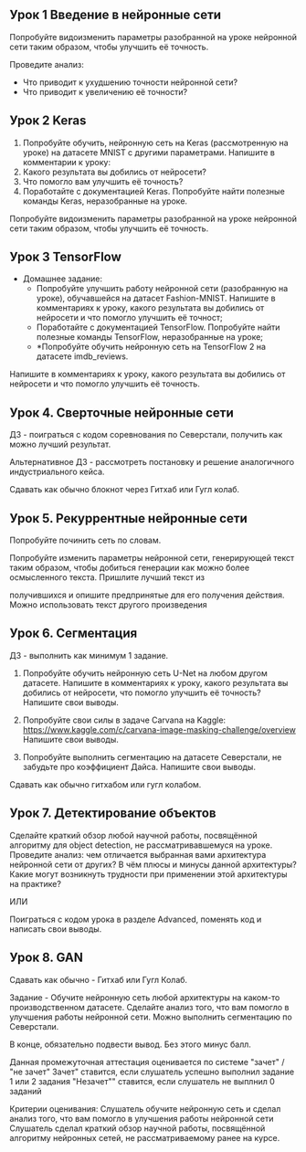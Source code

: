 
## Урок 1 Введение в нейронные сети

Попробуйте видоизменить параметры разобранной на уроке нейронной сети таким образом, чтобы улучшить её точность.

Проведите анализ:
- Что приводит к ухудшению точности нейронной сети?
- Что приводит к увеличению её точности?

## Урок 2 Keras

1. Попробуйте обучить, нейронную сеть на Keras (рассмотренную на уроке) на датасете MNIST с другими параметрами. Напишите в комментарии к уроку:
2. Какого результата вы добились от нейросети?
3. Что помогло вам улучшить её точность?
4. Поработайте с документацией Keras. Попробуйте найти полезные команды Keras, неразобранные на уроке.

Попробуйте видоизменить параметры разобранной на уроке нейронной сети таким образом, чтобы улучшить её точность.

## Урок 3 TensorFlow 

* Домашнее задание:  
  -	Попробуйте улучшить работу нейронной сети (разобранную на уроке), обучавшейся на датасет Fashion-MNIST. 
Напишите в комментариях к уроку, какого результата вы добились от нейросети и что помогло улучшить её точност;  
  -	Поработайте с документацией TensorFlow. Попробуйте найти полезные команды TensorFlow, неразобранные на уроке;  
  -	*Попробуйте обучить нейронную сеть на TensorFlow 2 на датасете imdb_reviews.
   
Напишите в комментариях к уроку, какого результата вы добились от нейросети и что помогло улучшить её точность.

## Урок 4. Сверточные нейронные сети

ДЗ - поиграться с кодом соревнования по Северстали, получить как можно лучший результат.

Альтернативное ДЗ - рассмотреть постановку и решение аналогичного индустриального кейса.

Сдавать как обычно блокнот через Гитхаб или Гугл колаб.

## Урок 5. Рекуррентные нейронные сети

Попробуйте починить сеть по словам.

Попробуйте изменить параметры нейронной сети, генерирующей текст таким образом, чтобы добиться генерации как можно более осмысленного текста. Пришлите лучший текст из 

получившихся и опишите предпринятые для его получения действия. Можно использовать текст другого произведения

## Урок 6. Сегментация

ДЗ - выполнить как минимум 1 задание.

1. Попробуйте обучить нейронную сеть U-Net на любом другом датасете. Напишите в комментариях к уроку, какого результата вы добились от нейросети, что помогло улучшить её точность? 
   Напишите свои выводы.

2. Попробуйте свои силы в задаче Carvana на Kaggle: https://www.kaggle.com/c/carvana-image-masking-challenge/overview 
   Напишите свои выводы.

3. Попробуйте выполнить сегментацию на датасете Северстали, не забудьте про коэффициент Дайса.
   Напишите свои выводы.


Сдавать как обычно гитхабом или гугл колабом.


## Урок 7. Детектирование объектов

Сделайте краткий обзор любой научной работы, посвящённой алгоритму для object detection, не рассматривавшемуся на уроке. Проведите анализ: чем отличается выбранная вами архитектура нейронной сети от других? В чём плюсы и минусы данной архитектуры? Какие могут возникнуть трудности при применении этой архитектуры на практике?

ИЛИ

Поиграться с кодом урока в разделе Advanced, поменять код и написать свои выводы.


## Урок 8. GAN
Сдавать как обычно - Гитхаб или Гугл Колаб.

Задание - Обучите нейронную сеть любой архитектуры на каком-то производственном датасете. Сделайте анализ того, что вам помогло в улучшения работы нейронной сети.
Можно выполнить сегментацию по Северстали.

В конце, обязательно подвести вывод. Без этого минус балл.

Данная промежуточная аттестация оценивается по системе "зачет" / "не зачет"
Зачет" ставится, если слушатель успешно выполнил задание 1 или 2 задания
"Незачет"" ставится, если слушатель не выплнил 0 заданий

Критерии оценивания:
Слушатель обучите нейронную сеть и сделал анализ того, что вам помогло в улучшения работы нейронной сети
Слушатель сделал краткий обзор научной работы, посвящённой алгоритму нейронных сетей, не рассматриваемому ранее на курсе. 